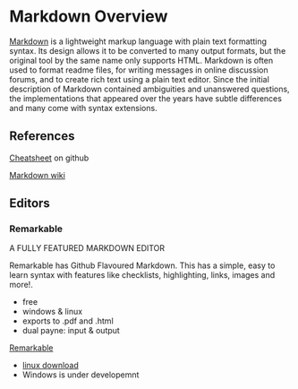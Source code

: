 # Markdown Overview

[Markdown](https://en.wikipedia.org/wiki/Markdown) is a lightweight markup language with plain text formatting syntax. Its design allows it to be converted to many output formats, but the original tool by the same name only supports HTML.  Markdown is often used to format readme files, for writing messages in online discussion forums, and to create rich text using a plain text editor. Since the initial description of Markdown contained ambiguities and unanswered questions, the implementations that appeared over the years have subtle differences and many come with syntax extensions.

## References

[Cheatsheet](https://github.com/adam-p/markdown-here/wiki/Markdown-Cheatsheet) on github

[Markdown wiki](https://en.wikipedia.org/wiki/Markdown)

## Editors

### Remarkable

A FULLY FEATURED MARKDOWN EDITOR

Remarkable has Github Flavoured Markdown. This has a simple, easy to learn syntax with features like checklists, highlighting, links, images and more!.

* free
* windows & linux
* exports to .pdf and .html
* dual payne: input & output

[Remarkable](https://remarkableapp.github.io)

* [linux download](https://remarkableapp.github.io/linux/download.html)
* Windows is under developemnt